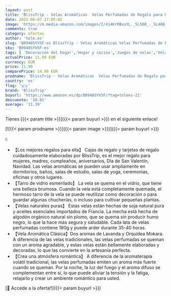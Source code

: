 ```yaml
---
layout: post
title: 'BlissTrip - Velas Aromáticas  Velas Perfumadas de Regalo para Mujer  2 Piezas 180g /6 5oz Vela tiempo de grabación 35-40 Horas  Velas Decorativas con aroma a Lavanda   Vela de Regalo para Día de la Madre  Navidad'
date: 2022-06-07 17:05:02
image: 'https://m.media-amazon.com/images/I/414KrRBxuYL._SL500_._SL400_.jpg'
comments: true
category: ofertas
author: 'tole.es'
slug: 'B0948SYV5F-es BlissTrip - Velas Aromáticas Velas Perfumadas de Regalo...'
sku: 'B0948SYV5F-es'
tags: [ 'Decoración del hogar','Hogar y cocina','Juegos de velas','Velas','Velas y candelabros','blisstrip','navidad','🇪🇸', ]
actualPrice: 11.99 EUR
currency: EUR
price: 11.99
comparePrice: 14.99 EUR
prodname: 'BlissTrip - Velas Aromáticas  Velas Perfumadas de Regalo para Mujer  2 Piezas 180g /6 5oz Vela tiempo de grabación 35-40 Horas  Velas Decorativas con aroma a Lavanda   Vela de Regalo para Día de la Madre  Navidad'
country: 'es'
flag: '🇪🇸'
brand: 'BlissTrip'
buyurl: 'https://www.amazon.es/dp/B0948SYV5F/?tag=tolees-21'
descuento: '20.01'
average: '11.39'
---
```


Tienes [{{< param title >}}]({{< param buyurl >}}) en el siguiente enlace!

[![{{< param prodname >}}]({{< param image >}})]({{< param buyurl >}})

ℹ️:

- 【Los mejores regalos para ella】 Cajas de regalo y tarjetas de regalo cuidadosamente elaboradas por BlissTrip, es el mejor regalo para mujeres, madres, cumpleaños, aniversarios, Día de San Valentín, Navidad. Las velas aromáticas se pueden usar ampliamente en dormitorios, baños, salas de estudio, salas de yoga, ceremonias, oficinas y otros lugares.
- 【Tarro de vidrio esmerilado】 La vela se quema en el vidrio, que tiene una belleza brumosa. Cuando la vela está completamente quemada, el hermoso tarro de la vela se puede reutilizar como decoración o para guardar algunas chucherías, o incluso para cultivar pequeñas plantas.
- 【Velas naturales puras】 Estas velas están hechas de soja natural pura y aceites esenciales importados de Francia. La mecha está hecha de algodón orgánico natural sin plomo, que se quema sin producir humo negro, lo que la hace más segura y saludable. Cada lata de velas perfumadas contiene 180g y puede arder durante 35-40 horas.
- 【Vela Aromática Clásica】Dos aromas de Lavanda y Orquídea Mokara. A diferencia de las velas tradicionales, las velas perfumadas se queman con un aroma agradable, y estas velas están bellamente elaboradas y decoradas, lo que las convierte en la artesanía perfecta.
- 【Crea una atmósfera romántica】 A diferencia de la aromaterapia volátil tradicional, las velas perfumadas emiten un aroma más fuerte cuando se queman. Por la noche, la luz del fuego y el aroma difuso se complementan entre sí, lo que puede aliviar la tensión y la fatiga, relajarlo y crear un ambiente romántico para usted.

[🛒 Accede a la oferta!!]({{< param buyurl >}})
